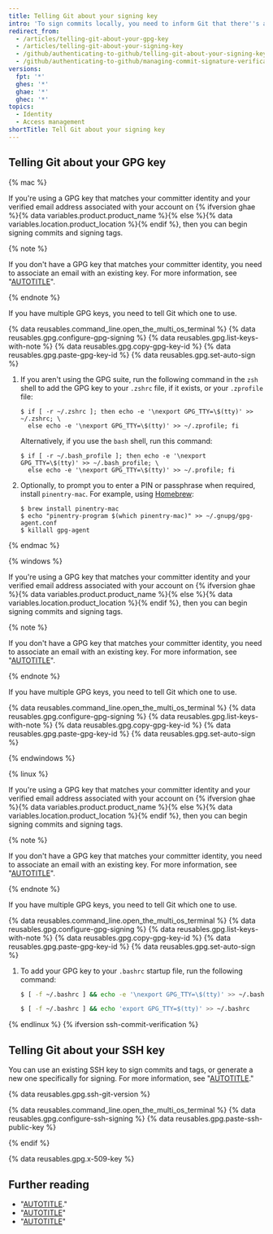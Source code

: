 ```yaml
---
title: Telling Git about your signing key
intro: 'To sign commits locally, you need to inform Git that there''s a GPG{% ifversion ssh-commit-verification %}, SSH,{% endif %} or X.509 key you''d like to use.'
redirect_from:
  - /articles/telling-git-about-your-gpg-key
  - /articles/telling-git-about-your-signing-key
  - /github/authenticating-to-github/telling-git-about-your-signing-key
  - /github/authenticating-to-github/managing-commit-signature-verification/telling-git-about-your-signing-key
versions:
  fpt: '*'
  ghes: '*'
  ghae: '*'
  ghec: '*'
topics:
  - Identity
  - Access management
shortTitle: Tell Git about your signing key
---
```


## Telling Git about your GPG key

{% mac %}

If you're using a GPG key that matches your committer identity and your verified email address associated with your account on {% ifversion ghae %}{% data variables.product.product_name %}{% else %}{% data variables.location.product_location %}{% endif %}, then you can begin signing commits and signing tags.

{% note %}

If you don't have a GPG key that matches your committer identity, you need to associate an email with an existing key. For more information, see "[AUTOTITLE](/authentication/managing-commit-signature-verification/associating-an-email-with-your-gpg-key)".

{% endnote %}

If you have multiple GPG keys, you need to tell Git which one to use.

{% data reusables.command_line.open_the_multi_os_terminal %}
{% data reusables.gpg.configure-gpg-signing %}
{% data reusables.gpg.list-keys-with-note %}
{% data reusables.gpg.copy-gpg-key-id %}
{% data reusables.gpg.paste-gpg-key-id %}
{% data reusables.gpg.set-auto-sign %}
1. If you aren't using the GPG suite, run the following command in the `zsh` shell to add the GPG key to your `.zshrc` file, if it exists, or your `.zprofile` file:
   ```shell
   $ if [ -r ~/.zshrc ]; then echo -e '\nexport GPG_TTY=\$(tty)' >> ~/.zshrc; \
     else echo -e '\nexport GPG_TTY=\$(tty)' >> ~/.zprofile; fi
   ```
   Alternatively, if you use the `bash` shell, run this command:
   ```shell
   $ if [ -r ~/.bash_profile ]; then echo -e '\nexport GPG_TTY=\$(tty)' >> ~/.bash_profile; \
     else echo -e '\nexport GPG_TTY=\$(tty)' >> ~/.profile; fi
   ```
1. Optionally, to prompt you to enter a PIN or passphrase when required, install `pinentry-mac`. For example, using [Homebrew](https://brew.sh/):
   ```shell
   $ brew install pinentry-mac
   $ echo "pinentry-program $(which pinentry-mac)" >> ~/.gnupg/gpg-agent.conf
   $ killall gpg-agent
   ```

{% endmac %}

{% windows %}

If you're using a GPG key that matches your committer identity and your verified email address associated with your account on {% ifversion ghae %}{% data variables.product.product_name %}{% else %}{% data variables.location.product_location %}{% endif %}, then you can begin signing commits and signing tags.

{% note %}

If you don't have a GPG key that matches your committer identity, you need to associate an email with an existing key. For more information, see "[AUTOTITLE](/authentication/managing-commit-signature-verification/associating-an-email-with-your-gpg-key)".

{% endnote %}

If you have multiple GPG keys, you need to tell Git which one to use.

{% data reusables.command_line.open_the_multi_os_terminal %}
{% data reusables.gpg.configure-gpg-signing %}
{% data reusables.gpg.list-keys-with-note %}
{% data reusables.gpg.copy-gpg-key-id %}
{% data reusables.gpg.paste-gpg-key-id %}
{% data reusables.gpg.set-auto-sign %}

{% endwindows %}

{% linux %}

If you're using a GPG key that matches your committer identity and your verified email address associated with your account on {% ifversion ghae %}{% data variables.product.product_name %}{% else %}{% data variables.location.product_location %}{% endif %}, then you can begin signing commits and signing tags.

{% note %}

If you don't have a GPG key that matches your committer identity, you need to associate an email with an existing key. For more information, see "[AUTOTITLE](/authentication/managing-commit-signature-verification/associating-an-email-with-your-gpg-key)".

{% endnote %}

If you have multiple GPG keys, you need to tell Git which one to use.

{% data reusables.command_line.open_the_multi_os_terminal %}
{% data reusables.gpg.configure-gpg-signing %}
{% data reusables.gpg.list-keys-with-note %}
{% data reusables.gpg.copy-gpg-key-id %}
{% data reusables.gpg.paste-gpg-key-id %}
{% data reusables.gpg.set-auto-sign %}
1. To add your GPG key to your `.bashrc` startup file, run the following command:
   ```bash
   $ [ -f ~/.bashrc ] && echo -e '\nexport GPG_TTY=\$(tty)' >> ~/.bashrc
   ```
   ```bash
   $ [ -f ~/.bashrc ] && echo 'export GPG_TTY=$(tty)' >> ~/.bashrc
   ```
{% endlinux %}
{% ifversion ssh-commit-verification %}

## Telling Git about your SSH key

You can use an existing SSH key to sign commits and tags, or generate a new one specifically for signing. For more information, see "[AUTOTITLE](/authentication/connecting-to-github-with-ssh/generating-a-new-ssh-key-and-adding-it-to-the-ssh-agent)."

{% data reusables.gpg.ssh-git-version %}

{% data reusables.command_line.open_the_multi_os_terminal %}
{% data reusables.gpg.configure-ssh-signing %}
{% data reusables.gpg.paste-ssh-public-key %}

{% endif %}

{% data reusables.gpg.x-509-key %}
## Further reading

- "[AUTOTITLE](/authentication/connecting-to-github-with-ssh/adding-a-new-ssh-key-to-your-github-account)."
- "[AUTOTITLE](/authentication/managing-commit-signature-verification/signing-commits)"
- "[AUTOTITLE](/authentication/managing-commit-signature-verification/signing-tags)"
